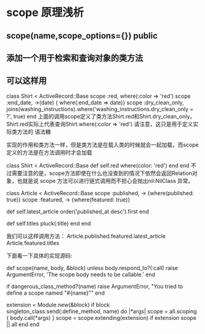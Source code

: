 # scope 原理浅析
## scope(name,scope_options={}) public
## 添加一个用于检索和查询对象的类方法
## 可以这样用
class Shirt < ActiveRecord::Base
  scope :red, where(:color => 'red')
  scope :end_date, ->(date) { where(:end_date => date)}
  scope :dry_clean_only, joins(washing_instructions).where('washing_instructions.dry_clean_only = ?', true)
end
上面的调用scope定义了类方法Shirt.red和Shirt.dry_clean_only。Shirt.red实际上代表查询Shirt.where(:color => 'red')
请注意，这只是用于定义实际类方法的 语法糖

实现的作用和类方法一样，但是类方法是在载入类的时候就会一起加载，而scope定义的方法是在方法调用时才会加载

class Shirt < ActiveRecord::Base
  def self.red
    where(color: 'red')
  end
end
不过需要注意的是，scope方法即使在什么也没查到的情况下依然会返回Relation对象，也就是说 scope 方法可以进行链式调用而不担心会抛出nil:NilClass 异常。

class Article < ActiveRecord::Base
  scope :published, -> {where(published: true)}
  scope :featured, -> {where(featured: true)}

  def self.latest_article
    order('published_at desc').first
  end

  def self.titles
    pluck(:title)
  end
end

我们可以这样调用方法：
Article.published.featured.latest_article
Article.featured.titles

下面看一下具体的实现源码:

def scope(name, body, &block)
  unless body.respond_to?(:call)
    raise ArgumentError, 'The scope body needs to be callable.'
  end

  if dangerous_class_method?(name)
    raise ArgumentError, "You tried to define a scope named \"#{name}\""
  end

  extension = Module.new(&block) if block
  singleton_class.send(:define_method, name) do |*args|
    scope = all.scoping { body.call(*args) }
    scope = scope.extending(extension) if extension
    scope || all
  end
end
